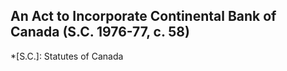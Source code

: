 ## An Act to Incorporate Continental Bank of Canada (S.C. 1976-77, c. 58)
  *[S.C.]: Statutes of Canada
